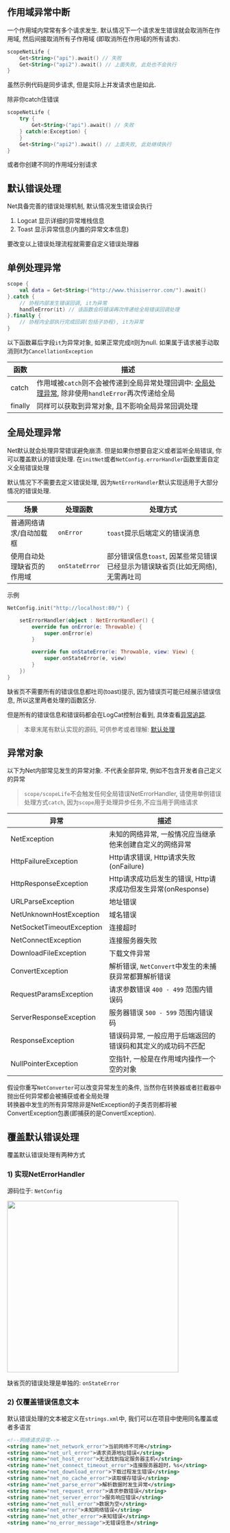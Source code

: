 ## 作用域异常中断
一个作用域内常常有多个请求发生. 默认情况下一个请求发生错误就会取消所在作用域, 然后间接取消所有子作用域 (即取消所在作用域的所有请求).

```kotlin
scopeNetLife {
    Get<String>("api").await() // 失败
    Get<String>("api2").await() // 上面失败, 此处也不会执行
}
```
虽然示例代码是同步请求, 但是实际上并发请求也是如此.

除非你catch住错误
```kotlin
scopeNetLife {
    try {
        Get<String>("api").await() // 失败
    } catch(e:Exception) {
    }
    Get<String>("api2").await() // 上面失败, 此处继续执行
}
```
或者你创建不同的作用域分别请求

## 默认错误处理
Net具备完善的错误处理机制, 默认情况发生错误会执行

1. Logcat 显示详细的异常堆栈信息
2. Toast 显示异常信息(内置的异常文本信息)

要改变以上错误处理流程就需要自定义错误处理器

## 单例处理异常
```kotlin
scope {
    val data = Get<String>("http://www.thisiserror.com/").await()
}.catch {
    // 协程内部发生错误回调, it为异常
    handleError(it) // 该函数会将错误再次传递给全局错误回调处理
}.finally {
    // 协程内全部执行完成回调(包括子协程), it为异常
}
```

以下函数幕后字段`it`为异常对象, 如果正常完成it则为null. 如果属于请求被手动取消则it为`CancellationException`

| 函数 | 描述 |
|-|-|
| catch | 作用域被`catch`则不会被传递到全局异常处理回调中: [全局处理异常](error-handle.md), 除非使用`handleError`再次传递给全局 |
| finally | 同样可以获取到异常对象, 且不影响全局异常回调处理 |

## 全局处理异常

Net默认就会处理异常错误避免崩溃. 但是如果你想要自定义或者监听全局错误, 你可以覆盖默认的错误处理.  在`initNet`或者`NetConfig.errorHandler`函数里面自定义全局错误处理

默认情况下不需要去定义错误处理, 因为`NetErrorHandler`默认实现适用于大部分情况的错误处理.

|场景|处理函数|处理方式|
|-|-|-|
|普通网络请求/自动加载框|`onError`|`toast`提示后端定义的错误消息|
|使用自动处理缺省页的作用域|`onStateError`|部分错误信息`toast`, 因某些常见错误已经显示为错误缺省页(比如无网络), 无需再吐司 |

示例

```kotlin
NetConfig.init("http://localhost:80/") {

    setErrorHandler(object : NetErrorHandler() {
        override fun onError(e: Throwable) {
            super.onError(e)
        }

        override fun onStateError(e: Throwable, view: View) {
            super.onStateError(e, view)
        }
    })
}
```

缺省页不需要所有的错误信息都吐司(toast)提示, 因为错误页可能已经展示错误信息, 所以这里两者处理的函数区分.

但是所有的错误信息和错误码都会在LogCat控制台看到, 具体查看[异常追踪](exception-track.md).

> 本章末尾有默认实现的源码, 可供参考或者理解: [默认处理](#_2)


## 异常对象

以下为Net内部常见发生的异常对象. 不代表全部异常, 例如不包含开发者自己定义的异常

> `scope/scopeLife`不会触发任何全局错误NetErrorHandler, 请使用单例错误处理方式`catch`, 因为`scope`用于处理异步任务,不应当用于网络请求


| 异常 | 描述 |
|-|-|
| NetException | 未知的网络异常, 一般情况应当继承他来创建自定义的网络异常  |
| HttpFailureException | Http请求错误, Http请求失败(onFailure) |
| HttpResponseException | Http请求成功后发生的错误, Http请求成功但发生异常(onResponse) |
| URLParseException | 地址错误 |
| NetUnknownHostException | 域名错误 |
| NetSocketTimeoutException | 连接超时 |
| NetConnectException | 连接服务器失败 |
| DownloadFileException | 下载文件异常 |
| ConvertException | 解析错误, `NetConvert`中发生的未捕获异常都算解析错误 |
| RequestParamsException | 请求参数错误 `400 - 499` 范围内错误码 |
| ServerResponseException | 服务器错误 `500 - 599` 范围内错误码 |
| ResponseException | 错误码异常, 一般应用于后端返回的错误码和其定义的成功码不匹配 |
| NullPointerException | 空指针, 一般是在作用域内操作一个空的对象 |

假设你重写`NetConverter`可以改变异常发生的条件, 当然你在转换器或者拦截器中抛出任何异常都会被捕获或者全局处理 <br>
转换器中发生的所有异常除非是NetException的子类否则都将被ConvertException包裹(即捕获的是ConvertException).


## 覆盖默认错误处理

覆盖默认错误处理有两种方式

### 1) 实现NetErrorHandler

源码位于: `NetConfig`

<img src="https://i.loli.net/2021/08/14/cTr57oulbhwxEaQ.png" width="400"/>

缺省页的错误处理是单独的: `onStateError`

### 2)  仅覆盖错误信息文本

默认错误处理的文本被定义在`strings.xml`中, 我们可以在项目中使用同名覆盖或者多语言
```xml
<!--网络请求异常-->
<string name="net_network_error">当前网络不可用</string>
<string name="net_url_error">请求资源地址错误</string>
<string name="net_host_error">无法找到指定服务器主机</string>
<string name="net_connect_timeout_error">连接服务器超时，%s</string>
<string name="net_download_error">下载过程发生错误</string>
<string name="net_no_cache_error">读取缓存错误</string>
<string name="net_parse_error">解析数据时发生异常</string>
<string name="net_request_error">请求参数错误</string>
<string name="net_server_error">服务响应错误</string>
<string name="net_null_error">数据为空</string>
<string name="net_error">未知网络错误</string>
<string name="net_other_error">未知错误</string>
<string name="no_error_message">无错误信息</string>
```